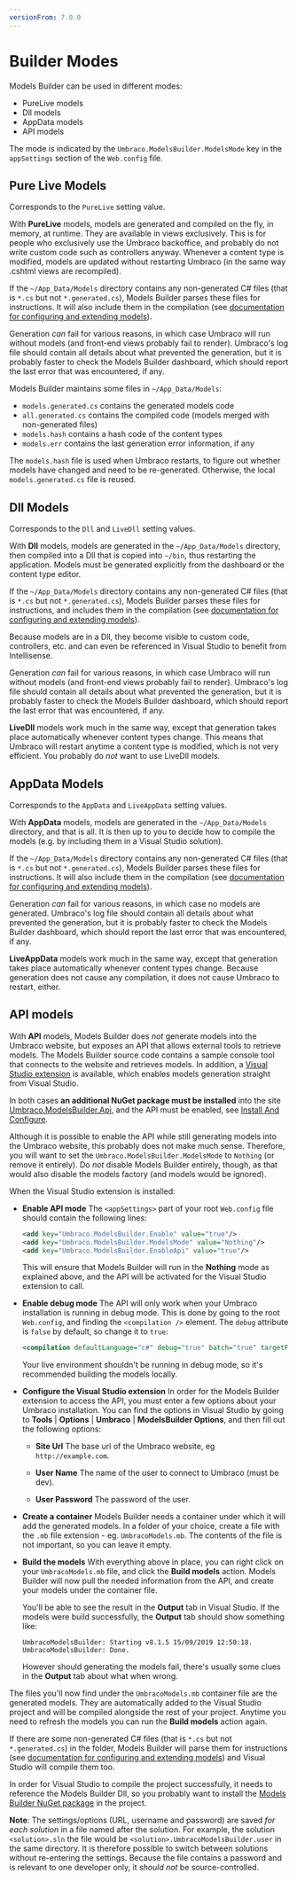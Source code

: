```yaml
---
versionFrom: 7.0.0
---
```


# Builder Modes

Models Builder can be used in different modes:

* PureLive models
* Dll models
* AppData models
* API models

The mode is indicated by the `Umbraco.ModelsBuilder.ModelsMode` key in the `appSettings` section of the `Web.config` file.

## Pure Live Models

Corresponds to the `PureLive` setting value.

With **PureLive** models, models are generated and compiled on the fly, in memory, at runtime. They are available in views exclusively. This is for people who exclusively use the Umbraco backoffice, and probably do not write custom code such as controllers anyway. Whenever a content type is modified, models are updated without restarting Umbraco (in the same way .cshtml views are recompiled).

If the `~/App_Data/Models` directory contains any non-generated C# files (that is `*.cs` but not `*.generated.cs`), Models Builder parses these files for instructions. It will also include them in the compilation (see [documentation for configuring and extending models](Control-Generation-v7.md)).

Generation _can_ fail for various reasons, in which case Umbraco will run without models (and front-end views probably fail to render). Umbraco's log file should contain all details about what prevented the generation, but it is probably faster to check the Models Builder dashboard, which should report the last error that was encountered, if any.

Models Builder maintains some files in `~/App_Data/Models`:

* `models.generated.cs` contains the generated models code
* `all.generated.cs` contains the compiled code (models merged with non-generated files)
* `models.hash` contains a hash code of the content types
* `models.err` contains the last generation error information, if any

The `models.hash` file is used when Umbraco restarts, to figure out whether models have changed and need to be re-generated. Otherwise, the local `models.generated.cs` file is reused.

## Dll Models

Corresponds to the `Dll` and `LiveDll` setting values.

With **Dll** models, models are generated in the `~/App_Data/Models` directory, then compiled into a Dll that is copied into `~/bin`, thus restarting the application. Models must be generated explicitly from the dashboard or the content type editor.

If the `~/App_Data/Models` directory contains any non-generated C# files (that is `*.cs` but not `*.generated.cs`), Models Builder parses these files for instructions, and includes them in the compilation (see [documentation for configuring and extending models](Control-Generation-v7.md)).

Because models are in a Dll, they become visible to custom code, controllers, etc. and can even be referenced in Visual Studio to benefit from Intellisense.

Generation _can_ fail for various reasons, in which case Umbraco will run without models (and front-end views probably fail to render). Umbraco's log file should contain all details about what prevented the generation, but it is probably faster to check the Models Builder dashboard, which should report the last error that was encountered, if any.

**LiveDll** models work much in the same way, except that generation takes place automatically whenever content types change. This means that Umbraco will restart anytime a content type is modified, which is not very efficient. You probably do _not_ want to use LiveDll models.

## AppData Models

Corresponds to the `AppData` and `LiveAppData` setting values.

With **AppData** models, models are generated in the `~/App_Data/Models` directory, and that is all. It is then up to you to decide how to compile the models (e.g. by including them in a Visual Studio solution).

If the `~/App_Data/Models` directory contains any non-generated C# files (that is `*.cs` but not `*.generated.cs`), Models Builder parses these files for instructions. It will also include them in the compilation (see [documentation for configuring and extending models](Control-Generation-v7.md)).

Generation _can_ fail for various reasons, in which case no models are generated. Umbraco's log file should contain all details about what prevented the generation, but it is probably faster to check the Models Builder dashboard, which should report the last error that was encountered, if any.

**LiveAppData** models work much in the same way, except that generation takes place automatically whenever content types change. Because generation does not cause any compilation, it does not cause Umbraco to restart, either.

## API models

With **API** models, Models Builder does _not_ generate models into the Umbraco website, but exposes an API that allows external tools to retrieve models. The Models Builder source code contains a sample console tool that connects to the website and retrieves models. In addition, a [Visual Studio extension](https://marketplace.visualstudio.com/items?itemName=ZpqrtBnk.UmbracoModelsBuilderExtension) is available, which enables models generation straight from Visual Studio.

In both cases **an additional NuGet package must be installed** into the site [Umbraco.ModelsBuilder.Api](https://www.nuget.org/packages/Umbraco.ModelsBuilder.Api/), and the API must be enabled, see [Install And Configure](configuration-v7.md).

Although it is possible to enable the API while still generating models into the Umbraco website, this probably does not make much sense. Therefore, you will want to set the `Umbraco.ModelsBuilder.ModelsMode` to `Nothing` (or remove it entirely). Do _not_ disable Models Builder entirely, though, as that would also disable the models factory (and models would be ignored).

When the Visual Studio extension is installed:

- **Enable API mode**
  The `<appSettings>` part of your root `Web.config` file should contain the following lines:

  ```xml
  <add key="Umbraco.ModelsBuilder.Enable" value="true"/>
  <add key="Umbraco.ModelsBuilder.ModelsMode" value="Nothing"/>
  <add key="Umbraco.ModelsBuilder.EnableApi" value="true"/>
  ```

  This will ensure that Models Builder will run in the **Nothing** mode as explained above, and the API will be activated for the Visual Studio extension to call.

- **Enable debug mode**
  The API will only work when your Umbraco installation is running in debug mode. This is done by going to the root `Web.config`, and finding the `<compilation />` element. The `debug` attribute is `false` by default, so change it to `true`:

  ```xml
  <compilation defaultLanguage="c#" debug="true" batch="true" targetFramework="4.7.2" numRecompilesBeforeAppRestart="50" />
  ```

  Your live environment shouldn't be running in debug mode, so it's recommended building the models locally.

- **Configure the Visual Studio extension**
  In order for the Models Builder extension to access the API, you must enter a few options about your Umbraco installation. You can find the options in Visual Studio by going to **Tools** | **Options** | **Umbraco** | **ModelsBuilder Options**, and then fill out the following options:

    * **Site Url**
    The base url of the Umbraco website, eg `http://example.com`.

    * **User Name**
    The name of the user to connect to Umbraco (must be dev).

    * **User Password**
        The password of the user.

- **Create a container**
  Models Builder needs a container under which it will add the generated models. In a folder of your choice, create a file with the `.mb` file extension - eg. `UmbracoModels.mb`. The contents of the file is not important, so you can leave it empty.

- **Build the models**
  With everything above in place, you can right click on your `UmbracoModels.mb` file, and click the **Build models** action. Models Builder will now pull the needed information from the API, and create your models under the container file.

  You'll be able to see the result in the **Output** tab in Visual Studio. If the models were build successfully, the **Output** tab should show something like:

  ```
  UmbracoModelsBuilder: Starting v8.1.5 15/09/2019 12:50:18.
  UmbracoModelsBuilder: Done.
  ```

  However should generating the models fail, there's usually some clues in the **Output** tab about what when wrong.

The files you'll now find under the `UmbracoModels.mb` container file are the generated models. They are automatically added to the Visual Studio project and will be compiled alongside the rest of your project. Anytime you need to refresh the models you can run the **Build models** action again.

If there are some non-generated C# files (that is `*.cs` but not `*.generated.cs`) in the folder, Models Builder will parse them for instructions (see [documentation for configuring and extending models](Control-Generation-v7.md)) and Visual Studio will compile them too.

In order for Visual Studio to compile the project successfully, it needs to reference the Models Builder Dll, so you probably want to install the [Models Builder NuGet package](https://www.nuget.org/packages/Umbraco.ModelsBuilder/) in the project.

**Note**: The settings/options (URL, username and password) are saved _for each solution_ in a file named after the solution. For example, the solution `<solution>.sln` the file would be `<solution>.UmbracoModelsBuilder.user` in the same directory. It is therefore possible to switch between solutions without re-entering the settings. Because the file contains a password and is relevant to one developer only, it _should not_ be source-controlled.
